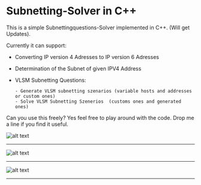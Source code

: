 # Subnetting-Solver in C++


This is a simple Subnettingquestions-Solver implemented in C++.
(Will get Updates).

Currently it can support:

- Converting IP version 4 Adresses to IP version 6 Adresses
- Determination of the Subnet of given IPV4 Address
- VLSM Subnetting Questions:
      
      - Generate VLSM subnetting szenarios (variable hosts and addresses or custom ones)
      - Solve VLSM Subnetting Szenerios  (customs ones and generated ones)
       

Can you use this freely? 
Yes feel free to play around with the code. Drop me a line if you find it useful.




![alt text](https://github.com/Nilusche/Subnetting-Solver/blob/master/VLSM.png?raw=true)


---------------------------------------------------------------------------------------


![alt text](https://github.com/Nilusche/Subnetting-Solver/blob/master/VLSM2.png?raw=true)


---------------------------------------------------------------------------------------


![alt text](https://github.com/Nilusche/Subnetting-Solver/blob/master/IPV6.png?raw=true)


---------------------------------------------------------------------------------------


